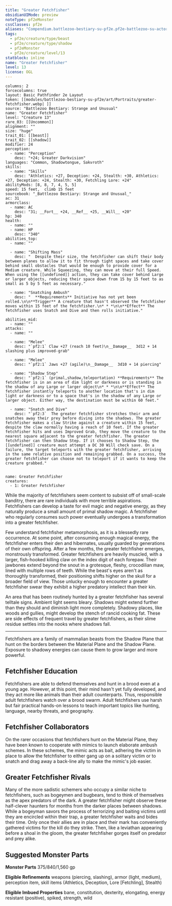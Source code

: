 ```yaml
---
title: "Greater Fetchfisher"
obsidianUIMode: preview
noteType: pf2eMonster
cssClasses: pf2e
aliases: "Compendium.battlezoo-bestiary-su-pf2e.pf2e-battlezoo-su-actors.Actor.yNbfj5VGFuPn8MpG" 
tags:
  - pf2e/creature/type/beast
  - pf2e/creature/type/shadow
  - pf2eMonster
  - pf2e/creature/level/13
statblock: inline
name: "Greater Fetchfisher"
level: 13
license: OGL
---
```


```statblock
columns: 2
forcecolumns: true
layout: Basic Pathfinder 2e Layout
token: [[modules/battlezoo-bestiary-su-pf2e/art/Portraits/greater-fetchfisher.webp| ]]
source: "Battlezoo Bestiary: Strange and Unusual"
name: "Greater Fetchfisher"
level: "Creature 13"
rare_03: [[Uncommon]]
alignment: ""
size: "huge"
trait_01: [[beast]]
trait_02: [[shadow]]
modifier: 24
perception:
  - name: "Perception"
    desc: "+24; Greater Darkvision"
languages: "Common, Shadowtongue, Sakvroth"
skills:
  - name: "Skills"
    desc: "Athletics: +27, Deception: +24, Stealth: +30, Athletics: +27, Deception: +24, Stealth: +30, Fetchling Lore: +24"
abilityMods: [8, 8, 7, 4, 5, 5]
speed: 15 feet,  climb 15 feet
sourcebook: "_Battlezoo Bestiary: Strange and Unusual_"
ac: 31
armorclass:
  - name: AC
    desc: "31; __Fort__ +24, __Ref__ +25, __Will__ +20"
hp: 340
health:
  - name: ""
  - name: HP
    desc: "340"
abilities_top:
  - name: ""

  - name: "Shifting Mass"
    desc: "  Despite their size, the fetchfisher can shift their body between planes to allow it to fit through tight spaces and take cover behind small obstacles that would be enough to provide cover for a Medium creature. While Squeezing, they can move at their full Speed. When using the [[undefined]] action, they can take cover behind Large or larger objects, reducing their space down from 15 by 15 feet to as small as 5 by 5 feet as necessary."

  - name: "Snatching Ambush"
    desc: "  **Requirements** Initiative has not yet been rolled.\n\n**Trigger** A creature that hasn't observed the fetchfisher moves within 15 feet of the fetchfisher.\n* * *\n\n**Effect** The fetchfisher uses Snatch and Dive and then rolls initiative."

abilities_mid:
  - name: ""
attacks:
  - name: ""

  - name: "Melee"
    desc: "`pf2:1` Claw +27 (reach 10 feet)\n__Damage__  3d12 + 14 slashing plus improved-grab"

  - name: "Melee"
    desc: "`pf2:1` Jaws +27 (agile)\n__Damage__  3d10 + 14 piercing"

  - name: "Shadow Step"
    desc: "`pf2:1` (primal,shadow,teleportation) **Requirements** The fetchfisher is in an area of dim light or darkness or is standing in the shadow of any Large or larger object\n* * *\n\n**Effect** The fetchfisher instantly teleports to another location that's in dim light or darkness or to a space that's in the shadow of any Large or larger object. Either way, the destination must be within 60 feet."

  - name: "Snatch and Dive"
    desc: "`pf2:3`  The greater fetchfisher stretches their arm and snatches away their prey before diving into the shadows. The greater fetchfisher makes a claw Strike against a creature within 15 feet, despite the claw normally having a reach of 10 feet. If the greater fetchfisher hits and uses Improved Grab, they move the creature to the nearest square adjacent to the greater fetchfisher. The greater fetchfisher can then Shadow Step. If it chooses to Shadow Step, the [[undefined]] creature must attempt a DC 30 Will check save. On a failure, the target teleports with the greater fetchfisher, arriving in the same relative position and remaining grabbed. On a success, the greater fetchfisher can choose not to teleport if it wants to keep the creature grabbed."
 
```

```encounter-table
name: Greater Fetchfisher
creatures:
  - 1: Greater Fetchfisher
```



While the majority of fetchfishers seem content to subsist off of small-scale banditry, there are rare individuals with more terrible aspirations. Fetchfishers can develop a taste for evil magic and negative energy, as they naturally produce a small amount of primal shadow magic. A fetchfisher who regularly consumes such power eventually undergoes a transformation into a greater fetchfisher.

Few understand fetchfisher metamorphosis, as it is a blessedly rare occurrence. At some point, after consuming enough magical energy, the fetchfisher enters their den and hibernates, usually guarded by generations of their own offspring. After a few months, the greater fetchfisher emerges, monstrously transformed. Greater fetchfishers are heavily muscled, with a larger, fish-hooked killing claw on the index digit of each forepaw. Their jawbones extend beyond the snout in a grotesque, fleshy, crocodilian maw, lined with multiple rows of teeth. While the beast's eyes aren't as thoroughly transformed, their positioning shifts higher on the skull for a broader field of view. Those unlucky enough to encounter a greater fetchfisher swear they exhibit a higher predatory intellect than their kin.

An area that has been routinely hunted by a greater fetchfisher has several telltale signs. Ambient light seems bleary. Shadows might extend further than they should and diminish light more completely. Shadowy places, like woods and gullies, might develop the stench of rancid cooking fat. These are side effects of frequent travel by greater fetchfishers, as their slime residue settles into the nooks where shadows fall.

* * *

Fetchfishers are a family of mammalian beasts from the Shadow Plane that hunt on the borders between the Material Plane and the Shadow Plane. Exposure to shadowy energies can cause them to grow larger and more powerful.

## Fetchfisher Education

Fetchfishers are able to defend themselves and hunt in a brood even at a young age. However, at this point, their mind hasn't yet fully developed, and they act more like animals than their adult counterparts. Thus, responsible adult fetchfishers watch over a brood swarm. Adult fetchfishers use harsh but fair practical hands-on lessons to teach important topics like hunting, language, nearby threats, and geography.

## Fetchfisher Collaborators

On the rarer occasions that fetchfishers hunt on the Material Plane, they have been known to cooperate with mimics to launch elaborate ambush schemes. In these schemes, the mimic acts as bait, adhering the victim in place to allow the fetchfisher to either gang up on a solitary victim or to snatch and drag away a back-line ally to make the mimic's job easier.

## Greater Fetchfisher Rivals

Many of the more sadistic schemers who occupy a similar niche to fetchfishers, such as bogeymen and bugbears, tend to think of themselves as the apex predators of the dark. A greater fetchfisher might observe these half-clever haunters for months from the darker places between shadows. While a bogeyman savors the process of terrorizing and baiting victims until they are encircled within their trap, a greater fetchfisher waits and bides their time. Only once their allies are in place and their mark has conveniently gathered victims for the kill do they strike. Then, like a leviathan appearing before a shoal in the gloom, the greater fetchfisher gorges itself on predator and prey alike.

## Suggested Monster Parts

**Monster Parts** 375/840/1,560 gp

**Eligible Refinements** weapons (piercing, slashing), armor (light, medium), perception item, skill items (Athletics, Deception, Lore \[Fetchling\], Stealth)

**Eligible Imbued Properties** bane, constitution, dexterity, elongating, energy resistant (positive), spiked, strength, wild
